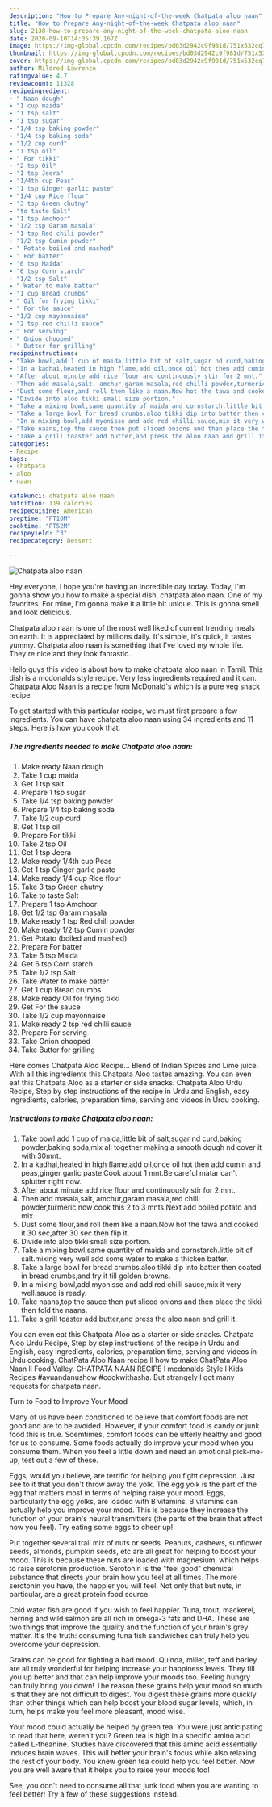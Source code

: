 ```yaml
---
description: "How to Prepare Any-night-of-the-week Chatpata aloo naan"
title: "How to Prepare Any-night-of-the-week Chatpata aloo naan"
slug: 2138-how-to-prepare-any-night-of-the-week-chatpata-aloo-naan
date: 2020-09-10T14:35:39.167Z
image: https://img-global.cpcdn.com/recipes/bd03d2942c9f981d/751x532cq70/chatpata-aloo-naan-recipe-main-photo.jpg
thumbnail: https://img-global.cpcdn.com/recipes/bd03d2942c9f981d/751x532cq70/chatpata-aloo-naan-recipe-main-photo.jpg
cover: https://img-global.cpcdn.com/recipes/bd03d2942c9f981d/751x532cq70/chatpata-aloo-naan-recipe-main-photo.jpg
author: Mildred Lawrence
ratingvalue: 4.7
reviewcount: 11328
recipeingredient:
- " Naan dough"
- "1 cup maida"
- "1 tsp salt"
- "1 tsp sugar"
- "1/4 tsp baking powder"
- "1/4 tsp baking soda"
- "1/2 cup curd"
- "1 tsp oil"
- " For tikki"
- "2 tsp Oil"
- "1 tsp Jeera"
- "1/4th cup Peas"
- "1 tsp Ginger garlic paste"
- "1/4 cup Rice flour"
- "3 tsp Green chutny"
- "to taste Salt"
- "1 tsp Amchoor"
- "1/2 tsp Garam masala"
- "1 tsp Red chili powder"
- "1/2 tsp Cumin powder"
- " Potato boiled and mashed"
- " For batter"
- "6 tsp Maida"
- "6 tsp Corn starch"
- "1/2 tsp Salt"
- " Water to make batter"
- "1 cup Bread crumbs"
- " Oil for frying tikki"
- " For the sauce"
- "1/2 cup mayonnaise"
- "2 tsp red chilli sauce"
- " For serving"
- " Onion chooped"
- " Butter for grilling"
recipeinstructions:
- "Take bowl,add 1 cup of maida,little bit of salt,sugar nd curd,baking powder,baking soda,mix all together making a smooth dough nd cover it with 30mnt."
- "In a kadhai,heated in high flame,add oil,once oil hot then add cumin and peas,ginger garlic paste.Cook about 1 mnt.Be careful matar can&#39;t splutter right now."
- "After about minute add rice flour and continuously stir for 2 mnt."
- "Then add masala,salt, amchur,garam masala,red chilli powder,turmeric,now cook this 2 to 3 mnts.Next add boiled potato and mix."
- "Dust some flour,and roll them like a naan.Now hot the tawa and cooked it 30 sec,after 30 sec then flip it."
- "Divide into aloo tikki small size portion."
- "Take a mixing bowl,same quantity of maida and cornstarch.little bit of salt.mixing very well add some water to make a thicken batter."
- "Take a large bowl for bread crumbs.aloo tikki dip into batter then coated in bread crumbs,and fry it till golden browns."
- "In a mixing bowl,add myonisse and add red chilli sauce,mix it very well.sauce is ready."
- "Take naans,top the sauce then put sliced onions and then place the tikki then fold the naans."
- "Take a grill toaster add butter,and press the aloo naan and grill it."
categories:
- Recipe
tags:
- chatpata
- aloo
- naan

katakunci: chatpata aloo naan 
nutrition: 119 calories
recipecuisine: American
preptime: "PT10M"
cooktime: "PT52M"
recipeyield: "3"
recipecategory: Dessert

---
```



![Chatpata aloo naan](https://img-global.cpcdn.com/recipes/bd03d2942c9f981d/751x532cq70/chatpata-aloo-naan-recipe-main-photo.jpg)

Hey everyone, I hope you're having an incredible day today. Today, I'm gonna show you how to make a special dish, chatpata aloo naan. One of my favorites. For mine, I'm gonna make it a little bit unique. This is gonna smell and look delicious.

Chatpata aloo naan is one of the most well liked of current trending meals on earth. It is appreciated by millions daily. It's simple, it's quick, it tastes yummy. Chatpata aloo naan is something that I've loved my whole life. They're nice and they look fantastic.

Hello guys this video is about how to make chatpata aloo naan in Tamil. This dish is a mcdonalds style recipe. Very less ingredients required and it can. Chatpata Aloo Naan is a recipe from McDonald&#39;s which is a pure veg snack recipe.


To get started with this particular recipe, we must first prepare a few ingredients. You can have chatpata aloo naan using 34 ingredients and 11 steps. Here is how you cook that.

<!--inarticleads1-->

##### The ingredients needed to make Chatpata aloo naan:

1. Make ready  Naan dough
1. Take 1 cup maida
1. Get 1 tsp salt
1. Prepare 1 tsp sugar
1. Take 1/4 tsp baking powder
1. Prepare 1/4 tsp baking soda
1. Take 1/2 cup curd
1. Get 1 tsp oil
1. Prepare  For tikki
1. Take 2 tsp Oil
1. Get 1 tsp Jeera
1. Make ready 1/4th cup Peas
1. Get 1 tsp Ginger garlic paste
1. Make ready 1/4 cup Rice flour
1. Take 3 tsp Green chutny
1. Take to taste Salt
1. Prepare 1 tsp Amchoor
1. Get 1/2 tsp Garam masala
1. Make ready 1 tsp Red chili powder
1. Make ready 1/2 tsp Cumin powder
1. Get  Potato (boiled and mashed)
1. Prepare  For batter
1. Take 6 tsp Maida
1. Get 6 tsp Corn starch
1. Take 1/2 tsp Salt
1. Take  Water to make batter
1. Get 1 cup Bread crumbs
1. Make ready  Oil for frying tikki
1. Get  For the sauce
1. Take 1/2 cup mayonnaise
1. Make ready 2 tsp red chilli sauce
1. Prepare  For serving
1. Take  Onion chooped
1. Take  Butter for grilling


Here comes Chatpata Aloo Recipe… Blend of Indian Spices and Lime juice. With all this ingredients this Chatpata Aloo tastes amazing. You can even eat this Chatpata Aloo as a starter or side snacks. Chatpata Aloo Urdu Recipe, Step by step instructions of the recipe in Urdu and English, easy ingredients, calories, preparation time, serving and videos in Urdu cooking. 

<!--inarticleads2-->

##### Instructions to make Chatpata aloo naan:

1. Take bowl,add 1 cup of maida,little bit of salt,sugar nd curd,baking powder,baking soda,mix all together making a smooth dough nd cover it with 30mnt.
1. In a kadhai,heated in high flame,add oil,once oil hot then add cumin and peas,ginger garlic paste.Cook about 1 mnt.Be careful matar can&#39;t splutter right now.
1. After about minute add rice flour and continuously stir for 2 mnt.
1. Then add masala,salt, amchur,garam masala,red chilli powder,turmeric,now cook this 2 to 3 mnts.Next add boiled potato and mix.
1. Dust some flour,and roll them like a naan.Now hot the tawa and cooked it 30 sec,after 30 sec then flip it.
1. Divide into aloo tikki small size portion.
1. Take a mixing bowl,same quantity of maida and cornstarch.little bit of salt.mixing very well add some water to make a thicken batter.
1. Take a large bowl for bread crumbs.aloo tikki dip into batter then coated in bread crumbs,and fry it till golden browns.
1. In a mixing bowl,add myonisse and add red chilli sauce,mix it very well.sauce is ready.
1. Take naans,top the sauce then put sliced onions and then place the tikki then fold the naans.
1. Take a grill toaster add butter,and press the aloo naan and grill it.


You can even eat this Chatpata Aloo as a starter or side snacks. Chatpata Aloo Urdu Recipe, Step by step instructions of the recipe in Urdu and English, easy ingredients, calories, preparation time, serving and videos in Urdu cooking. ChatPata Aloo Naan recipe ll how to make ChatPata Aloo Naan ll Food Valley. CHATPATA NAAN RECIPE l mcdonalds Style l Kids Recipes #ayuandanushow #cookwithasha. But strangely I got many requests for chatpata naan. 

Turn to Food to Improve Your Mood


Many of us have been conditioned to believe that comfort foods are not good and are to be avoided. However, if your comfort food is candy or junk food this is true. Soemtimes, comfort foods can be utterly healthy and good for us to consume. Some foods actually do improve your mood when you consume them. When you feel a little down and need an emotional pick-me-up, test out a few of these.

Eggs, would you believe, are terrific for helping you fight depression. Just see to it that you don't throw away the yolk. The egg yolk is the part of the egg that matters most in terms of helping raise your mood. Eggs, particularly the egg yolks, are loaded with B vitamins. B vitamins can actually help you improve your mood. This is because they increase the function of your brain's neural transmitters (the parts of the brain that affect how you feel). Try eating some eggs to cheer up!

Put together several trail mix of nuts or seeds. Peanuts, cashews, sunflower seeds, almonds, pumpkin seeds, etc are all great for helping to boost your mood. This is because these nuts are loaded with magnesium, which helps to raise serotonin production. Serotonin is the "feel good" chemical substance that directs your brain how you feel at all times. The more serotonin you have, the happier you will feel. Not only that but nuts, in particular, are a great protein food source.

Cold water fish are good if you wish to feel happier. Tuna, trout, mackerel, herring and wild salmon are all rich in omega-3 fats and DHA. These are two things that improve the quality and the function of your brain's grey matter. It's the truth: consuming tuna fish sandwiches can truly help you overcome your depression. 

Grains can be good for fighting a bad mood. Quinoa, millet, teff and barley are all truly wonderful for helping increase your happiness levels. They fill you up better and that can help improve your moods too. Feeling hungry can truly bring you down! The reason these grains help your mood so much is that they are not difficult to digest. You digest these grains more quickly than other things which can help boost your blood sugar levels, which, in turn, helps make you feel more pleasant, mood wise.

Your mood could actually be helped by green tea. You were just anticipating to read that here, weren't you? Green tea is high in a specific amino acid called L-theanine. Studies have discovered that this amino acid essentially induces brain waves. This will better your brain's focus while also relaxing the rest of your body. You knew green tea could help you feel better. Now you are well aware that it helps you to raise your moods too!

See, you don't need to consume all that junk food when you are wanting to feel better! Try  a few  of  these  suggestions  instead.

